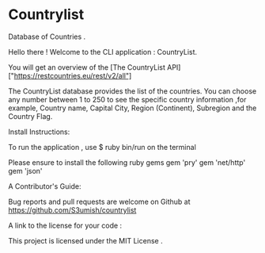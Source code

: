 # Countrylist

Database of Countries .

Hello there ! Welcome to the CLI application : CountryList.

You will get an overview of the [The CountryList API] ["https://restcountries.eu/rest/v2/all"]

The CountryList database provides the list of the countries. You can choose any number between 1 to 250 to see the specific country information ,for example, Country name, Capital City, Region (Continent), Subregion and the Country Flag. 

Install Instructions:

To run the application , use $ ruby bin/run on the terminal

Please ensure to install the following ruby gems
gem 'pry'
gem 'net/http'
gem 'json'


A Contributor's Guide:

Bug reports and pull requests are welcome on Github at https://github.com/S3umish/countrylist

A link to the license for your code :

This project is licensed under the MIT License .
